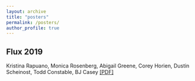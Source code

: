 ```yaml
---
layout: archive
title: "posters"
permalink: /posters/
author_profile: true
---
```


## Flux 2019

Kristina Rapuano, Monica Rosenberg, Abigail Greene, Corey Horien,  Dustin Scheinost, Todd Constable, BJ Casey
[[PDF]](https://kristinarapuano.github.io/files/2019_Flux_poster_v2.pdf)

<a href="/files/2019_Flux_poster_v2.pdf" class="image fit"><img alt=""></a>
